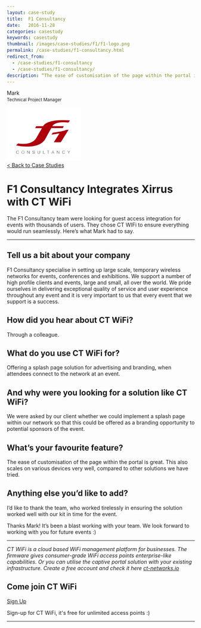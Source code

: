 ```yaml
---
layout: case-study
title:  F1 Consultancy
date:   2016-11-28
categories: casestudy
keywords: casestudy
thumbnail: /images/case-studies/f1/f1-logo.png
permalink: /case-studies/f1-consultancy.html
redirect_from:
  - /case-studies/f1-consultancy
  - /case-studies/f1-consultancy/
description: “The ease of customisation of the page within the portal is great. This also scales on various devices very well, compared to other solutions we have tried.”
---
```


<div class="mdl-grid">
<div class="case-study-side mdl-cell mdl-cell--3-col mdl-cell--8-col-tablet mdl-cell--4-col-phone mdl-typography--text-center mdl-shadow--1dp">
<!-- <img class="cs-portrait text-center" src="/images/case-studies/n-share/rafael-mesquita.png" width="120px"> -->
<p>Mark<br><small>Technical Project Manager</small></p>
<img src="/images/case-studies/f1/f1-logo.png" width="200px">
</div>

<div class="case-study-post mdl-cell mdl-cell--9-col mdl-shadow--1dp">
<a href="/casestudies/">< Back to Case Studies</a>
<h1>F1 Consultancy Integrates Xirrus with CT WiFi</h1>
<p>The F1 Consultancy team were looking for guest access integration for events with thousands of users. They chose CT WIFi to ensure everything would run seamlessly. Here’s what Mark had to say.</p>

<hr>

<h2>Tell us a bit about your company</h2>

<p>F1 Consultancy specialise in setting up large scale, temporary wireless networks for events, conferences and exhibitions. We support a number of high profile clients and events, large and small, all over the world. We pride ourselves in delivering exceptional quality of service and user experience throughout any event and it is very important to us that every event that we support is a success.</p>

<h2>How did you hear about CT WiFi?</h2>

<p>Through a colleague.</p>

<h2>What do you use CT WiFi for?</h2>

<p>Offering a splash page solution for advertising and branding, when attendees connect to the network at an event.</p>

<h2>And why were you looking for a solution like CT WiFi?</h2>

<p>We were asked by our client whether we could implement a splash page within our network so that this could be offered as a branding opportunity to potential sponsors of the event.</p>

<h2>What’s your favourite feature?</h2>

<p>The ease of customisation of the page within the portal is great. This also scales on various devices very well, compared to other solutions we have tried.</p>

<h2>Anything else you’d like to add?</h2>

<p>I’d like to thank the team, who worked tirelessly in ensuring the solution worked well with our kit in time for the event.</p>

<p>Thanks Mark! It’s been a blast working with your team. We look forward to working with you for future events :)</p>

<hr>

<div class="mdl-typography--text-center">
<p><i>CT WiFi is a cloud based WiFi management platform for businesses. The firmware gives consumer-grade WiFi access points enterprise-like capabilities. Or you can utilise the captive portal solution with your existing infrastructure. Create a free account and check it here <a href="https://ct-networks.io">ct-networks.io</a></i></p>
<div class="text-center">
<h2>Come join CT WiFi</h2>
<a href="https://my.ctapp.io/#/create" class="button success dst">Sign Up</a><br>
<p>Sign-up for CT WiFi, it's free for unlimited access points :)</p>
</div>
<hr>
</div>
</div>
</div>

